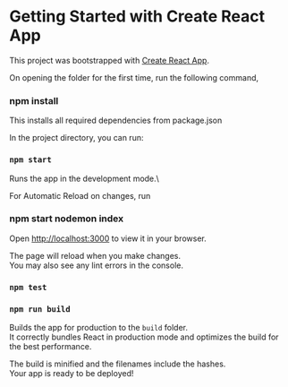 # Getting Started with Create React App

This project was bootstrapped with [Create React App](https://github.com/facebook/create-react-app).


On opening the folder for the first time, run the following command,
### npm install
This installs all required dependencies from package.json


In the project directory, you can run:

### `npm start`
Runs the app in the development mode.\

For Automatic Reload on changes, run
### npm start nodemon index

Open [http://localhost:3000](http://localhost:3000) to view it in your browser.

The page will reload when you make changes.\
You may also see any lint errors in the console.

### `npm test`


### `npm run build`

Builds the app for production to the `build` folder.\
It correctly bundles React in production mode and optimizes the build for the best performance.

The build is minified and the filenames include the hashes.\
Your app is ready to be deployed!

